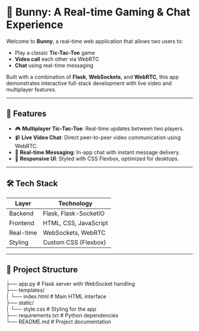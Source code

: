 # 🐰 Bunny: A Real-time Gaming & Chat Experience 

Welcome to **Bunny**, a real-time web application that allows two users to:
- Play a classic **Tic-Tac-Toe** game
- **Video call** each other via WebRTC
- **Chat** using real-time messaging

Built with a combination of **Flask**, **WebSockets**, and **WebRTC**, this app demonstrates interactive full-stack development with live video and multiplayer features.

---

## 🚀 Features

- 🎮 **Multiplayer Tic-Tac-Toe**: Real-time updates between two players.
- 📹 **Live Video Chat**: Direct peer-to-peer video communication using WebRTC.
- 💬 **Real-time Messaging**: In-app chat with instant message delivery.
- 🎨 **Responsive UI**: Styled with CSS Flexbox, optimized for desktops.

---

## 🛠️ Tech Stack

| Layer        | Technology           |
|--------------|----------------------|
| Backend      | Flask, Flask-SocketIO |
| Frontend     | HTML, CSS, JavaScript |
| Real-time    | WebSockets, WebRTC   |
| Styling      | Custom CSS (Flexbox) |

---

## 📂 Project Structure
├── app.py # Flask server with WebSocket handling<br>
├── templates/<br>
│ └── index.html # Main HTML interface<br>
├── static/<br>
│ └── style.css # Styling for the app<br>
├── requirements.txt # Python dependencies<br>
└── README.md # Project documentation<br>

